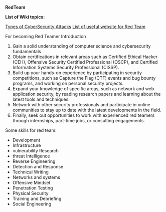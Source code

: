 **RedTeam**

**List of Wiki topics:**

[Types of CyberSecurity Attacks](https://github.com/ties2/Red-Team/wiki/Types-of-CyberSecurity-Attacks)
[List of useful website for Red Team](https://github.com/ties2/Red-Team/wiki/List-of-useful-website-for-Red-Team)




For becoming Red Teamer
Introduction
1.	Gain a solid understanding of computer science and cybersecurity fundamentals
2.	Obtain certifications in relevant areas such as Certified Ethical Hacker (CEH), Offensive Security Certified Professional (OSCP), and Certified Information Systems Security Professional (CISSP).
3.	Build up your hands-on experience by participating in security competitions, such as Capture the Flag (CTF) events and bug bounty programs, and working on personal security projects.
4.	Expand your knowledge of specific areas, such as network and web application security, by reading research papers and learning about the latest tools and techniques.
5.	Network with other security professionals and participate in online communities to stay up to date with the latest developments in the field.
6.	Finally, seek out opportunities to work with experienced red teamers through internships, part-time jobs, or consulting engagements.
 
Some skills for red team:
- Development
- Infrastructure
- vulnerability Research
- threat Intelligence
- Reverse Engineering
- Detection and Response
- Technical Writing
- Networks and systems
- Offensive Mindset
- Penetration Testing
- Physical Security
- Training and Debriefing
- Social Engineering
 
 
 


